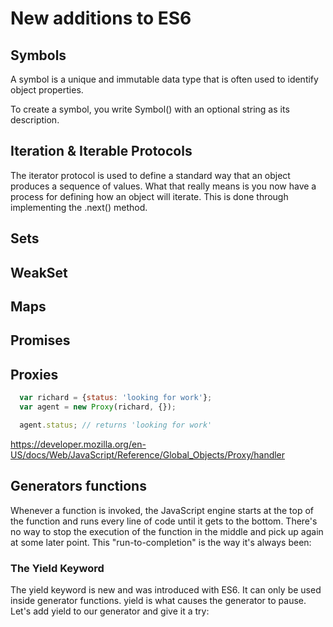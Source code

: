 # New additions to ES6

## Symbols
A symbol is a unique and immutable data type that is often used to identify object properties.

To create a symbol, you write Symbol() with an optional string as its description.


## Iteration & Iterable Protocols

The iterator protocol is used to define a standard way that an object produces a sequence of values. What that really means is you now have a process for defining how an object will iterate. This is done through implementing the .next() method.

## Sets

## WeakSet

## Maps

## Promises

## Proxies

```js 
  var richard = {status: 'looking for work'};
  var agent = new Proxy(richard, {});

  agent.status; // returns 'looking for work'
```

https://developer.mozilla.org/en-US/docs/Web/JavaScript/Reference/Global_Objects/Proxy/handler

## Generators functions
Whenever a function is invoked, the JavaScript engine starts at the top of the function and runs every line of code until it gets to the bottom. There's no way to stop the execution of the function in the middle and pick up again at some later point. This "run-to-completion" is the way it's always been:

### The Yield Keyword
The yield keyword is new and was introduced with ES6. It can only be used inside generator functions. yield is what causes the generator to pause. Let's add yield to our generator and give it a try:



